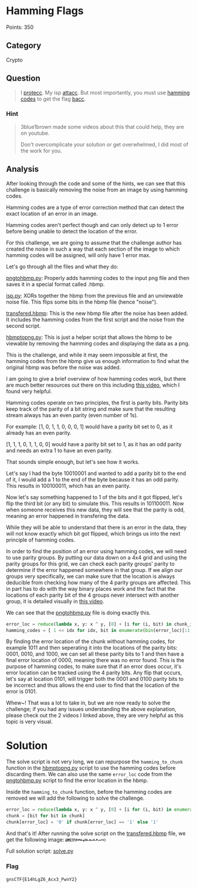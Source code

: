 # Hamming Flags
Points: 350

## Category
Crypto

## Question
>I [protecc](files/pngtohbmp.py).
>My isp [attacc](files/isp.py).
>But most importantly, you must use [hamming codes](files/hbmptopng.py) to get the flag [bacc](files/transfered.hbmp).

### Hint
>3blue1brown made some videos about this that could help, they are on youtube.
>
>Don't overcomplicate your solution or get overwhelmed, I did most of the work for you.

## Analysis

After looking through the code and some of the hints, we can see that this challenge is basically removing the noise from an image by using hamming codes.

Hamming codes are a type of error correction method that can detect the exact location of an error in an image.

Hamming codes aren't perfect though and can only detect up to 1 error before being unable to detect the location of the error.

For this challenge, we are going to assume that the challenge author has created the noise in such a way that each section of the image to which hamming codes will be assigned, will only have 1 error max.

Let's go through all the files and what they do:

[pngtohbmp.py](files/pngtohbmp.py): Properly adds hamming codes to the input png file and then saves it in a special format called .hbmp.

[isp.py](files/isp.py): XORs together the hbmp from the previous file and an unviewable noise file. This flips some bits in the hbmp file (hence "noise").

[transfered.hbmp](files/transfered.hbmp): This is the new hbmp file after the noise has been added. It includes the hamming codes from the first script and the noise from the second script.

[hbmptopng.py](files/hbmptopng.py): This is just a helper script that allows the hbmp to be viewable by removing the hamming codes and displaying the data as a png.

This is the challenge, and while it may seem impossible at first, the hamming codes from the hbmp give us enough information to find what the original hbmp was before the noise was added.

I am going to give a brief overview of how hamming codes work, but there are much better resources out there on this including [this video](https://www.youtube.com/watch?v=X8jsijhllIA), which I found very helpful.

Hamming codes operate on two principles, the first is parity bits. Parity bits keep track of the parity of a bit string and make sure that the resulting stream always has an even parity (even number of 1s).

For example:
[1, 0, 1, 1, 0, 0, 0, 1] would have a parity bit set to 0, as it already has an even parity.

[1, 1, 1, 0, 1, 1, 0, 0] would have a parity bit set to 1, as it has an odd parity and needs an extra 1 to have an even parity.

That sounds simple enough, but let's see how it works.

Let's say I had the byte 10010001 and wanted to add a parity bit to the end of it, I would add a 1 to the end of the byte because it has an odd parity. This results in 100100011, which has an even parity.

Now let's say something happened to 1 of the bits and it got flipped, let's flip the third bit (or any bit) to simulate this. This results in 101100011. Now when someone receives this new data, they will see that the parity is odd, meaning an error happened in transfering the data.

While they will be able to understand that there is an error in the data, they will not know exactly which bit got flipped, which brings us into the next principle of hamming codes.

In order to find the position of an error using hamming codes, we will need to use parity groups.
By putting our data down on a 4x4 grid and using the parity groups for this grid, we can check each parity groups' parity to determine if the error happened somewhere in that group.
If we align our groups very specifically, we can make sure that the location is always deducible from checking how many of the 4 parity groups are affected.
This in part has to do with the way binary places work and the fact that the locations of each parity bit of the 4 groups never intersect with another group, it is detailed visually in [this video](https://www.youtube.com/watch?v=b3NxrZOu_CE). 

We can see that the [pngtohbmp.py](files/pngtohbmp.py) file is doing exactly this. 
```py
error_loc = reduce(lambda x, y: x ^ y, [0] + [i for (i, bit) in chunk_iter if bit == '1'])
hamming_codes = [ 1 << idx for idx, bit in enumerate(bin(error_loc)[:1:-1]) if bit == "1" ]
```
By finding the error location of the chunk without hamming codes, for example 1011 and then seperating it into the locations of the parity bits: 0001, 0010, and 1000, we can set all these parity bits to 1 and then have a final error location of 0000, meaning there was no error found. This is the purpose of hamming codes, to make sure that if an error does occur, it's error location can be tracked using the 4 parity bits. Any flip that occurs, let's say at location 0101, will trigger both the 0001 and 0100 parity bits to be incorrect and thus allows the end user to find that the location of the error is 0101.

Whew~! That was a lot to take in, but we are now ready to solve the challenge; if you had any issues understanding the above explanation, please check out the 2 videos I linked above, they are very helpful as this topic is very visual.

# Solution

The solve script is not very long, we can repurpose the `hamming_to_chunk` function in the [hbmptopng.py](files/hbmptopng.py) script to use the hamming codes before discarding them. We can also use the same `error_loc` code from the [pngtohbmp.py](files/pngtohbmp.py) script to find the error location in the hbmp.

Inside the `hamming_to_chunk` function, before the hamming codes are removed we will add the following to solve the challenge.
```py
error_loc = reduce(lambda x, y: x ^ y, [0] + [i for (i, bit) in enumerate(chunk) if bit == '1'])
chunk = [bit for bit in chunk]
chunk[error_loc] = '0' if chunk[error_loc] == '1' else '1'
```

And that's it! After running the solve script on the [transfered.hbmp](files/transfered.hbmp) file, we get the following image:
![Flag Image](solution/transfered.png)

Full solution script: [solve.py](solution/solve.py)

### Flag
`gnsCTF{E14hLgZ6_Acx3_PwnY2}`